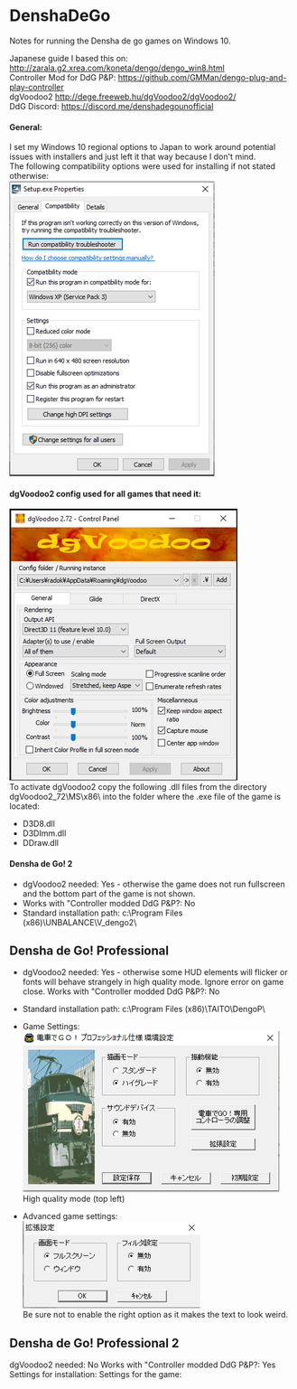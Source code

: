 # DenshaDeGo
Notes for running the Densha de go games on Windows 10.  

Japanese guide I based this on: http://zarala.g2.xrea.com/koneta/dengo/dengo_win8.html  
Controller Mod for DdG P&P: https://github.com/GMMan/dengo-plug-and-play-controller  
dgVoodoo2 http://dege.freeweb.hu/dgVoodoo2/dgVoodoo2/  
DdG Discord: https://discord.me/denshadegounofficial  

#### General:  
I set my Windows 10 regional options to Japan to work around potential issues with installers and just left it that way because I don't mind.  
The following compatibility options were used for installing if not stated otherwise:  
![Image of compatibility options](Pictures/w10_compatibility.PNG)  

#### dgVoodoo2 config used for all games that need it:
![Image of dgVoodoo2 config](Pictures/dgvoodo2.PNG)  
To activate dgVoodoo2 copy the following .dll files from the directory dgVoodoo2_72\MS\x86\ into the folder where the .exe file of the game is located:  
* D3D8.dll
* D3DImm.dll
* DDraw.dll

####  __Densha de Go! 2__
* dgVoodoo2 needed: Yes - otherwise the game does not run fullscreen and the bottom part of the game is not shown.
* Works with "Controller modded DdG P&P?: No
* Standard installation path: c:\Program Files (x86)\UNBALANCE\V_dengo2\  


## Densha de Go! Professional

* dgVoodoo2 needed: Yes - otherwise some HUD elements will flicker or fonts will behave strangely in high quality mode. Ignore error on game close.
Works with "Controller modded DdG P&P?: No
* Standard installation path: c:\Program Files (x86)\TAITO\DengoP\
* Game Settings:  
![Image of dengop](Pictures/dengop_settings.PNG)  
High quality mode (top left)  

* Advanced game settings:  
![Image of dengop](Pictures/dengop_adv_settings.PNG)  
Be sure not to enable the right option as it makes the text to look weird.  


## Densha de Go! Professional 2
dgVoodoo2 needed: No
Works with "Controller modded DdG P&P?: Yes
Settings for installation:
<pic>
Settings for the game:
<pic>
